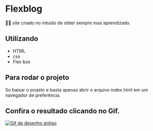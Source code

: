 
# Flexblog
🤠🤠 site criado no intuido de obter sempre mas aprendizado.

## Utilizando 

- HTML
- css
- Flex box



## Para rodar o projeto

So baixar o projeto e basta apenas abrir o arquivo index.html em um navegador de preferência.

## Confira o resultado clicando no Gif.

<a href="https://pablohenrique2.github.io/flex-blog/" target="_blank" ><img src="https://thumbs.gfycat.com/SmallVillainousDavidstiger-size_restricted.gif" alt="Gif de desenho antigo"></a>
